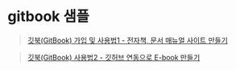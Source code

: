 # gitbook 샘플

> [깃북(GitBook) 가입 및 사용법1 - 전자책, 문서 매뉴얼 사이트 만들기](https://www.youtube.com/watch?v=BC2Oqfd6oSA)

> [깃북(GitBook) 사용법2 - 깃허브 연동으로 E-book 만들기](https://www.youtube.com/watch?v=e9DMxI_XOPI)

